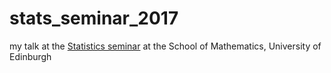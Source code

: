 # stats_seminar_2017
my talk at the [Statistics seminar](http://www.maths.ed.ac.uk/school-of-mathematics/events/statistics) at the School of Mathematics, University of Edinburgh
